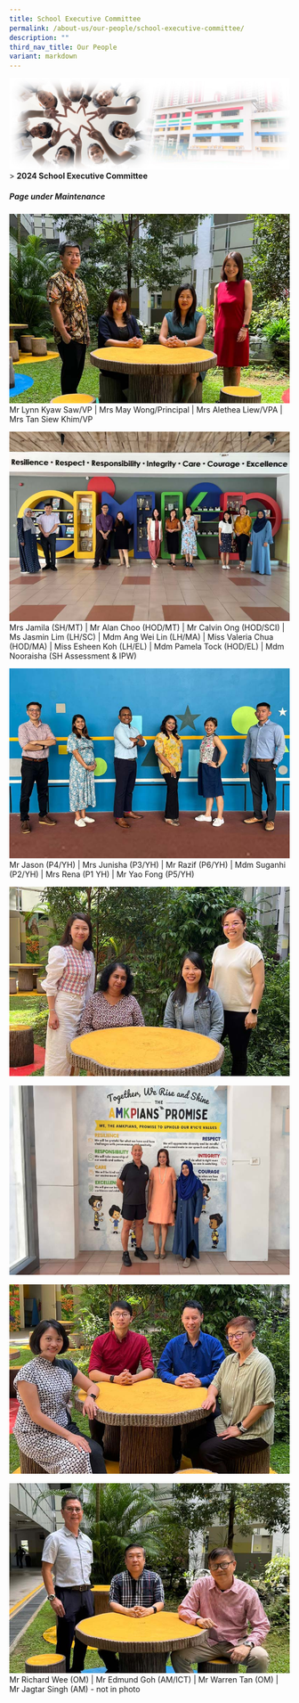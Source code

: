 ```yaml
---
title: School Executive Committee
permalink: /about-us/our-people/school-executive-committee/
description: ""
third_nav_title: Our People
variant: markdown
---
```

![Sub-banner](/images/sub%20banner.jpg)
&gt; **2024 School Executive Committee**

##### **Page under Maintenance**
![School Leaders](/images/About%20Us/EXCO/SLs.jpg)
Mr Lynn Kyaw Saw/VP | Mrs May Wong/Principal | Mrs Alethea Liew/VPA | Mrs Tan Siew Khim/VP

![IP Heads](/images/About%20Us/EXCO/IP_Heads.jpg)
Mrs Jamila (SH/MT) | Mr Alan Choo (HOD/MT) | Mr Calvin Ong (HOD/SCI) | Ms Jasmin Lim (LH/SC) | Mdm Ang Wei Lin (LH/MA) | Miss Valeria Chua (HOD/MA) | Miss Esheen Koh (LH/EL) | Mdm Pamela Tock (HOD/EL) | Mdm Nooraisha (SH Assessment & IPW)

![Year Head](/images/About%20Us/EXCO/YH.jpg)
Mr Jason (P4/YH) | Mrs Junisha (P3/YH) | Mr Razif (P6/YH) | Mdm Suganhi (P2/YH) | Mrs Rena (P1 YH) | Mr Yao Fong (P5/YH)

![](/images/About%20Us/EXCO/SSD.jpg)

![](/images/About%20Us/EXCO/Student_Management.jpg)

![](/images/About%20Us/EXCO/PAM.jpg)

![](/images/About%20Us/EXCO/admin_ops.jpg)
Mr Richard Wee (OM) | Mr Edmund Goh (AM/ICT) | Mr Warren Tan (OM) | Mr Jagtar Singh (AM) - not in photo